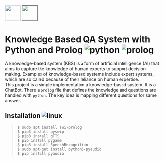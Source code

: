 <a><img src="https://www.python.org/static/img/python-logo.png" height="50px"/></a> <a href=""><img src="https://www.swi-prolog.org/icons/swipl.png" height="50px"/></a>
# Knowledge Based QA System with Python and Prolog ![python](https://img.shields.io/badge/python-3.7-yellow) ![prolog](https://img.shields.io/badge/prolog-8.2.0-red)
A knowledge-based system (KBS) is a form of artificial intelligence (AI) that aims to capture the knowledge of human experts to support decision-making. Examples of knowledge-based systems include expert systems, which are so called because of their reliance on human expertise.<br>
This project is a simple implementation a knowledge-based system. It is a ChatBot. There a ``prolog`` file that defines the knowledge and questions are handled with ``python``. The key idea is mapping different questions for same answer.

## Installation ![linux](https://img.shields.io/badge/-linux-orange)

> ``$ sudo apt install swi-prolog``<br>
``$ pip3 install pyswip``<br>
``$ pip3 install gTTS``<br>
``$ pip install pygame``<br>
``$ pip3 install SpeechRecognition``<br>
``$ sudo apt-get install python3-pyaudio``<br>
``$ pip install pyaudio``<br>
